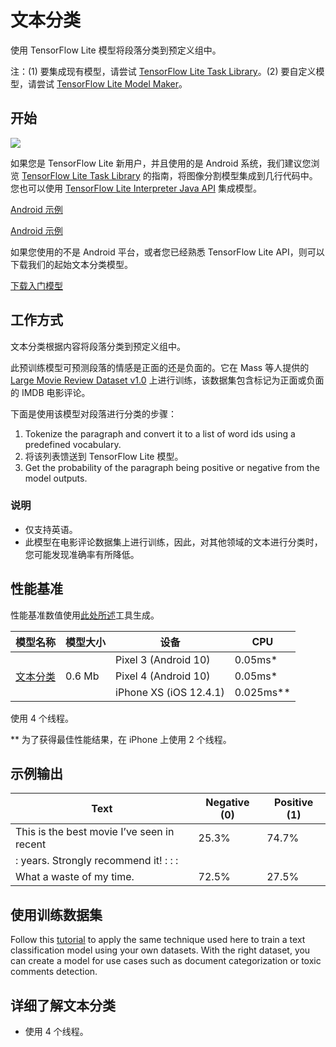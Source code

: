 # 文本分类

使用 TensorFlow Lite 模型将段落分类到预定义组中。

注：(1) 要集成现有模型，请尝试 [TensorFlow Lite Task Library](https://www.tensorflow.org/lite/inference_with_metadata/task_library/nl_classifier)。(2) 要自定义模型，请尝试 [TensorFlow Lite Model Maker](https://www.tensorflow.org/lite/models/modify/model_maker/text_classification)。

## 开始


<img src="images/screenshot.gif" class="attempt-right" style="max-width: 300px">

如果您是 TensorFlow Lite 新用户，并且使用的是 Android 系统，我们建议您浏览 [TensorFlow Lite Task Library](../../inference_with_metadata/task_library/nl_classifier) 的指南，将图像分割模型集成到几行代码中。您也可以使用 [TensorFlow Lite Interpreter Java API](../../guide/inference#load_and_run_a_model_in_java) 集成模型。

<a class="button button-primary" href="https://github.com/tensorflow/examples/tree/master/lite/examples/text_classification/android">Android 示例</a>

<a class="button button-primary" href="https://github.com/tensorflow/examples/tree/master/lite/examples/text_classification/android">Android 示例</a>

如果您使用的不是 Android 平台，或者您已经熟悉 <a>TensorFlow Lite API</a>，则可以下载我们的起始文本分类模型。

<a class="button button-primary" href="https://storage.googleapis.com/download.tensorflow.org/models/tflite/text_classification/text_classification_v2.tflite">下载入门模型</a>

## 工作方式

文本分类根据内容将段落分类到预定义组中。

此预训练模型可预测段落的情感是正面的还是负面的。它在 Mass 等人提供的 [Large Movie Review Dataset v1.0](http://ai.stanford.edu/~amaas/data/sentiment/) 上进行训练，该数据集包含标记为正面或负面的 IMDB 电影评论。

下面是使用该模型对段落进行分类的步骤：

1. Tokenize the paragraph and convert it to a list of word ids using a predefined vocabulary.
2. 将该列表馈送到 TensorFlow Lite 模型。
3. Get the probability of the paragraph being positive or negative from the model outputs.

### 说明

- 仅支持英语。
- 此模型在电影评论数据集上进行训练，因此，对其他领域的文本进行分类时，您可能发现准确率有所降低。

## 性能基准

性能基准数值使用[此处所述](https://www.tensorflow.org/lite/performance/benchmarks)工具生成。

<table>
  <thead>
    <tr>
      <th>模型名称</th>
      <th>模型大小</th>
      <th>设备</th>
      <th>CPU</th>
    </tr>
  </thead>
  <tr>
    <td rowspan="3"><a href="https://storage.googleapis.com/download.tensorflow.org/models/tflite/text_classification/text_classification.tflite">文本分类</a></td>
    <td rowspan="3">       0.6 Mb     </td>
    <td>Pixel 3 (Android 10)</td>
    <td>0.05ms*</td>
  </tr>
   <tr>
     <td>Pixel 4 (Android 10)</td>
    <td>0.05ms*</td>
  </tr>
   <tr>
     <td>iPhone XS (iOS 12.4.1)</td>
    <td>0.025ms**</td>
  </tr>
</table>

使用 4 个线程。

** 为了获得最佳性能结果，在 iPhone 上使用 2 个线程。

## 示例输出

Text | Negative (0) | Positive (1)
--- | --- | ---
This is the best movie I’ve seen in recent | 25.3% | 74.7%
: years. Strongly recommend it!              :              :              : |  |
What a waste of my time. | 72.5% | 27.5%

## 使用训练数据集

Follow this [tutorial](https://www.tensorflow.org/lite/models/modify/model_maker/text_classification) to apply the same technique used here to train a text classification model using your own datasets. With the right dataset, you can create a model for use cases such as document categorization or toxic comments detection.

## 详细了解文本分类

- 使用 4 个线程。
